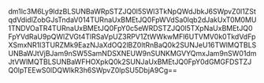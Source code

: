 dm1lc3M6Ly9ldzBLSUNBaWRpSTZJQ0l5SWl3TkNpQWdJbkJ6SWpvZ0l1ZStqdVdidlZobGJsTndaV014TURnaUxBMEtJQ0FpWVdSa0lqb2dJakUxT0M0MU1TNDVOaTR4TURnaUxBMEtJQ0FpY0c5eWRDSTZJQ0l5TXpNaUxBMEtJQ0FpYVdRaU9pQWlZVGt4TlRSaVpUZ3RPV1ZtWWkwMFl6UTVMV0k0TkdVdFpXSmxNR1l3TURZMk9EazNJaXdOQ2lBZ0ltRnBaQ0k2SUNJeU16TWlMQTBLSUNBaWJtVjBJam9nSW5SamNDSXNEUW9nSUNKMGVYQmxJam9nSW01dmJtVWlMQTBLSUNBaWFHOXpkQ0k2SUNJaUxBMEtJQ0FpY0dGMGFDSTZJQ0lpTEEwS0lDQWlkR3h6SWpvZ0lpSU5DbjA9Cg==
